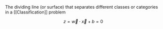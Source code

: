 The dividing line (or surface) that separates different classes or categories in a [[Classification]] problem

$$
z = \vec{w} \cdot \vec{x} + b = 0
$$

